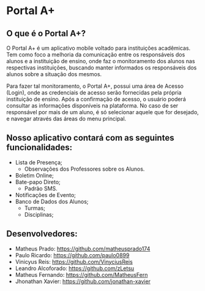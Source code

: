 # Portal A+

## O que é o Portal A+?
O Portal A+ é um aplicativo mobile voltado para instituições acadêmicas. Tem como foco a melhoria da comunicação entre os responsáveis dos alunos e a instituição de ensino, onde faz o monitoramento dos alunos nas respectivas instituições, buscando manter informados os responsáveis dos alunos sobre a situação dos mesmos.

Para fazer tal monitoramento, o Portal A+, possui uma área de Acesso (Login), onde as credenciais de acesso serão fornecidas pela própria instituição de ensino. Após a confirmação de acesso, o usuário poderá consultar as informações disponíveis na plataforma. No caso de ser responsável por mais de um aluno, é só selecionar aquele que for desejado, e navegar através das áreas do menu principal.

## Nosso aplicativo contará com as seguintes funcionalidades: 
  - Lista de Presença;
    - Observações dos Professores sobre os Alunos.
  - Boletim Online;
  - Bate-papo Direto;
    - Padrão SMS.
  - Notificações de Evento;
  - Banco de Dados dos Alunos;
    - Turmas;
    - Disciplinas;

## Desenvolvedores: 
  - Matheus Prado: https://github.com/matheusprado174
  - Paulo Ricardo: https://github.com/paulo0899
  - Vinicyus Reis: https://github.com/VinyciusReis 
  - Leandro Alcoforado: https://github.com/zLetsu
  - Matheus Fernando: https://github.com/MatheusFern
  - Jhonathan Xavier: https://github.com/jonathan-xavier
